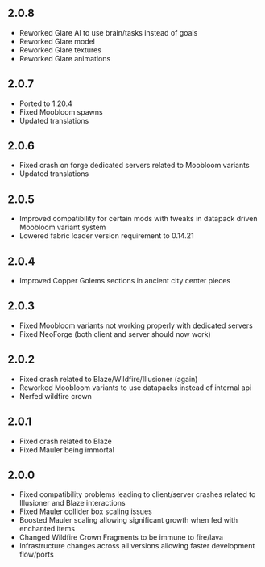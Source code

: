 ## 2.0.8

- Reworked Glare AI to use brain/tasks instead of goals
- Reworked Glare model
- Reworked Glare textures
- Reworked Glare animations

## 2.0.7

- Ported to 1.20.4
- Fixed Moobloom spawns
- Updated translations

## 2.0.6
- Fixed crash on forge dedicated servers related to Moobloom variants
- Updated translations

## 2.0.5
- Improved compatibility for certain mods with tweaks in datapack driven Moobloom variant system
- Lowered fabric loader version requirement to 0.14.21

## 2.0.4
- Improved Copper Golems sections in ancient city center pieces

## 2.0.3
- Fixed Moobloom variants not working properly with dedicated servers
- Fixed NeoForge (both client and server should now work)

## 2.0.2
- Fixed crash related to Blaze/Wildfire/Illusioner (again)
- Reworked Moobloom variants to use datapacks instead of internal api
- Nerfed wildfire crown

## 2.0.1
- Fixed crash related to Blaze
- Fixed Mauler being immortal

## 2.0.0
- Fixed compatibility problems leading to client/server crashes related to Illusioner and Blaze interactions
- Fixed Mauler collider box scaling issues
- Boosted Mauler scaling allowing significant growth when fed with enchanted items
- Changed Wildfire Crown Fragments to be immune to fire/lava
- Infrastructure changes across all versions allowing faster development flow/ports